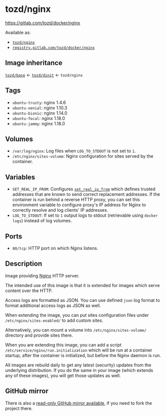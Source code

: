 # tozd/nginx

<https://gitlab.com/tozd/docker/nginx>

Available as:

- [`tozd/nginx`](https://hub.docker.com/r/tozd/nginx)
- [`registry.gitlab.com/tozd/docker/nginx`](https://gitlab.com/tozd/docker/nginx/container_registry)

## Image inheritance

[`tozd/base`](https://gitlab.com/tozd/docker/base) ← [`tozd/dinit`](https://gitlab.com/tozd/docker/dinit) ← `tozd/nginx`

## Tags

- `ubuntu-trusty`: nginx 1.4.6
- `ubuntu-xenial`: nginx 1.10.3
- `ubuntu-bionic`: nginx 1.14.0
- `ubuntu-focal`: nginx 1.18.0
- `ubuntu-jammy`: nginx 1.18.0

## Volumes

- `/var/log/nginx`: Log files when `LOG_TO_STDOUT` is not set to `1`.
- `/etc/nginx/sites-volume`: Nginx configuration for sites served by the container.

## Variables

- `SET_REAL_IP_FROM`: Configures [`set_real_ip_from`](https://nginx.org/en/docs/http/ngx_http_realip_module.html#set_real_ip_from)
  which defines trusted addresses that are known to send correct replacement addresses. If the container is run behind a reverse
  HTTP proxy, you can set this environment variable to configure proxy's IP address for Nginx to correctly resolve and log
  clients' IP addresses.
- `LOG_TO_STDOUT`: If set to `1` output logs to stdout (retrievable using `docker logs`) instead of log volumes.

## Ports

- `80/tcp`: HTTP port on which Nginx listens.

## Description

Image providing [Nginx](http://nginx.org) HTTP server.

The intended use of this image is that it is extended for images which serve content over the HTTP.

Access logs are formatted as JSON.
You can use defined `json` log format to format additional access logs as JSON as well.

When extending the image, you can put sites configuration files under `/etc/nginx/sites-enabled/` to add custom sites.

Alternatively, you can mount a volume into `/etc/nginx/sites-volume/` directory and provide sites there.

When you are extending this image, you can add a script `/etc/service/nginx/run.initialization`
which will be run at a container startup, after the container is initialized, but before the
Nginx daemon is run.

All images are rebuild daily to get any latest (security) updates from
the underlying distribution.
If you do the same in your image (which extends any of these images), you will
get those updates as well.

## GitHub mirror

There is also a [read-only GitHub mirror available](https://github.com/tozd/docker-nginx),
if you need to fork the project there.
